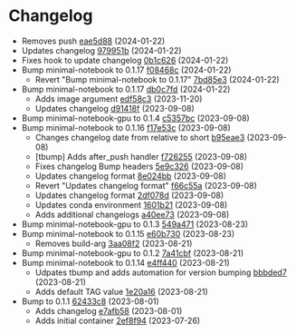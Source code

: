 # Changelog
  - Removes push [eae5d88](https://github.com/esgf-nimbus/nimbus/commit/eae5d88) (2024-01-22)
  - Updates changelog [979951b](https://github.com/esgf-nimbus/nimbus/commit/979951b) (2024-01-22)
  - Fixes hook to update changelog [0b1c626](https://github.com/esgf-nimbus/nimbus/commit/0b1c626) (2024-01-22)
- Bump minimal-notebook to 0.1.17 [f08468c](https://github.com/esgf-nimbus/nimbus/commit/f08468c) (2024-01-22)
  - Revert "Bump minimal-notebook to 0.1.17" [7bd85e3](https://github.com/esgf-nimbus/nimbus/commit/7bd85e3) (2024-01-22)
- Bump minimal-notebook to 0.1.17 [db0c7fd](https://github.com/esgf-nimbus/nimbus/commit/db0c7fd) (2024-01-22)
  - Adds image argument [edf58c3](https://github.com/esgf-nimbus/nimbus/commit/edf58c3) (2023-11-20)
  - Updates changelog [d91418f](https://github.com/esgf-nimbus/nimbus/commit/d91418f) (2023-09-08)
- Bump minimal-notebook-gpu to 0.1.4 [c5357bc](https://github.com/esgf-nimbus/nimbus/commit/c5357bc) (2023-09-08)
- Bump minimal-notebook to 0.1.16 [f17e53c](https://github.com/esgf-nimbus/nimbus/commit/f17e53c) (2023-09-08)
  - Changes changelog date from relative to short [b95eae3](https://github.com/esgf-nimbus/nimbus/commit/b95eae3) (2023-09-08)
  - [tbump] Adds after_push handler [f726255](https://github.com/esgf-nimbus/nimbus/commit/f726255) (2023-09-08)
  - Fixes changelog Bump headers [5e9c326](https://github.com/esgf-nimbus/nimbus/commit/5e9c326) (2023-09-08)
  - Updates changelog format [8e024bb](https://github.com/esgf-nimbus/nimbus/commit/8e024bb) (2023-09-08)
  - Revert "Updates changelog format" [f66c55a](https://github.com/esgf-nimbus/nimbus/commit/f66c55a) (2023-09-08)
  - Updates changelog format [2df078d](https://github.com/esgf-nimbus/nimbus/commit/2df078d) (2023-09-08)
  - Updates conda environment [1601b21](https://github.com/esgf-nimbus/nimbus/commit/1601b21) (2023-09-08)
  - Adds additional changelogs [a40ee73](https://github.com/esgf-nimbus/nimbus/commit/a40ee73) (2023-09-08)
- Bump minimal-notebook-gpu to 0.1.3 [549a471](https://github.com/esgf-nimbus/nimbus/commit/549a471) (2023-08-23)
- Bump minimal-notebook to 0.1.15 [e60b730](https://github.com/esgf-nimbus/nimbus/commit/e60b730) (2023-08-23)
  - Removes build-arg [3aa08f2](https://github.com/esgf-nimbus/nimbus/commit/3aa08f2) (2023-08-21)
- Bump minimal-notebook-gpu to 0.1.2 [7a41cbf](https://github.com/esgf-nimbus/nimbus/commit/7a41cbf) (2023-08-21)
- Bump minimal-notebook to 0.1.14 [e4ff440](https://github.com/esgf-nimbus/nimbus/commit/e4ff440) (2023-08-21)
  - Udpates tbump and adds automation for version bumping [bbbded7](https://github.com/esgf-nimbus/nimbus/commit/bbbded7) (2023-08-21)
  - Adds default TAG value [1e20a16](https://github.com/esgf-nimbus/nimbus/commit/1e20a16) (2023-08-21)
- Bump to 0.1.1 [62433c8](https://github.com/esgf-nimbus/nimbus/commit/62433c8) (2023-08-01)
  - Adds changelog [e7afb58](https://github.com/esgf-nimbus/nimbus/commit/e7afb58) (2023-08-01)
  - Adds initial container [2ef8f94](https://github.com/esgf-nimbus/nimbus/commit/2ef8f94) (2023-07-26)

